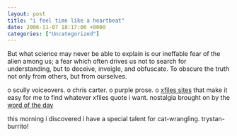 ```yaml
---
layout: post
title: "i feel time like a heartbeat"
date: 2006-11-07 18:17:00 +0000
categories: ["Uncategorized"]
---
```


But what science may never be able to explain is our ineffable fear of the alien among us; a fear which often drives us not to search for understanding, but to deceive, inveigle, and obfuscate. To obscure the truth not only from others, but from ourselves.

o scully voiceovers. o chris carter. o purple prose. o [xfiles sites](http://www.generationterrorists.com/cgi-bin/x-files.cgi?ep=4x04) that make it easy for me to find whatever xfiles quote i want.
nostalgia brought on by the [word of the day](http://syndicated.livejournal.com/dictionary_wotd/380595.html)

this morning i discovered i have a special talent for cat-wrangling. trystan-burrito!